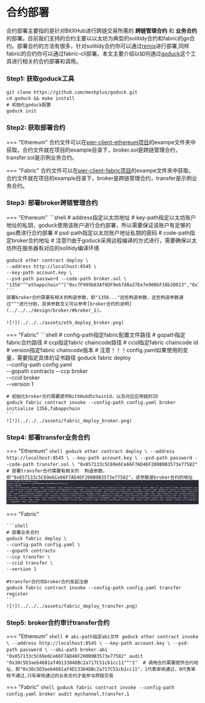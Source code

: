 # 合约部署
合约部署主要指的是针对BitXHub进行跨链交易所需的 **跨链管理合约** 和 **业务合约** 的部署。目前我们支持的合约主要以以太坊为典型的solitidy合约和fabric的go合约。部署合约的方法有很多，针对solitidy合约你可以通过[remix](http://remix.ethereum.org)进行部署,同样fabric的合约你可以通过fabric-cli部署。本文主要介绍以如何通过[goduck](../../../../goduck/)这个工具进行相关的合约部署和调用。


### Step1: 获取goduck工具

```shell
git clone https://github.com/meshplus/goduck.git 
cd goduck && make install
# 初始化goduck配置
goduck init
```
### Step2: 获取部署合约
=== "Ethereum"
    合约文件可以在[pier-client-ethereum项目](https://github.com/meshplus/pier-client-ethereum/blob/v2.0.0/example)的exampe文件夹中获取。合约文件就在项目的example目录下，broker.sol是跨链管理合约，transfer.sol是示例业务合约。

=== "Fabric"
    合约文件可以在[pier-client-fabric项目](https://github.com/meshplus/pier-client-fabric/blob/v2.0.0/example)的exampe文件夹中获取。合约文件就在项目的example目录下，broker是跨链管理合约，transfer是示例业务合约。

### Step3: 部署broker跨链管理合约

=== "Ethereum"
    ```shell
    # address指定以太坊地址
    # key-path指定以太坊账户地址的私钥，goduck使用该账户进行合约部署，所以需要保证该账户有足够的gas费进行合约部署
    # psd-path指定以太坊账户地址私钥的密码
    # code-path指定broker合约地址
    # 注意!!!由于goduck采用远程编译的方式进行，需要确保以太坊所在服务器有对应的solitidy编译环境

    goduck ether contract deploy \
    --address http://localhost:8545 \
    --key-path account.key \
    --psd-path password --code-path broker.sol \
    "1356"^"ethappchain"^["0xc7F999b83Af6DF9e67d0a37Ee7e900bF38b3D013","0x79a1215469FaB6f9c63c1816b45183AD3624bE34","0x97c8B516D19edBf575D72a172Af7F418BE498C37","0xc0Ff2e0b3189132D815b8eb325bE17285AC898f8"]^"3"^["0x20f7fac801c5fc3f7e20cfbadaa1cdb33d818fa3"]^"1"
    ```
    部署broker合约需要有相关的构造参数，即"1356..."这些构造参数，这些构造参数通过"^"进行分割，具体参数含义可以参考[broker合约的说明](../../../design/broker/#broker_1)。

    ![!](../../../assets/eth_deploy_broker.png)

=== "Fabric"
    ```shell
    # config-path指定fabric配置文件路径
    # gopath指定fabric合约路径
    # ccp指定fabric chaincode路径
    # ccid指定fabric chaincode id
    # version指定fabric chaincode版本
    # 注意！！！config.yaml如果使用的变量，需要指定具体的证书路径
    goduck fabric deploy \
    --config-path config.yaml \
    --gopath contracts
    --ccp broker \
    --ccid broker \
    --version 1

    # 初始化broker合约需要提供BitXHub的chainId，以及对应应用链的ID
    goduck fabric contract invoke --config-path config.yaml broker initialize 1356,fabappchain
    ```
    ![!](../../../assets/fabric_deploy_broker.png)

### Step4: 部署transfer业务合约

=== "Ethereum"
    ```shell
    goduck ether contract deploy \
    --address http://localhost:8545 \
    --key-path account.key \
    --psd-path password --code-path transfer.sol \
    "0x857133c5C69e6Ce66F7AD46F200B9B3573e77582"
    # 部署transfer合约需要有相关的  构造参数，即"0x857133c5C69e6Ce66F7AD46F200B9B3573e77582"，该参数是broker合约的地址
    ```
    ![!](../../../assets/eth_deploy_transfer.png)

=== "Fabric"

    ```shell
    # 部署业务合约
    goduck fabric deploy \
    --config-path config.yaml \
    --gopath contracts
    --ccp transfer \
    --ccid transfer \
    --version 1

    #transfer合约向broker合约发起注册
    goduck fabric contract invoke --config-path config.yaml transfer register
    ```
    ![!](../../../assets/fabric_deploy_transfer.png)

### Step5: broker合约审计transfer合约

=== "Ethereum"
    ```shell
    # abi-path指定abi文件
    goduck ether contract invoke \
    --address http://localhost:8545 \
    --key-path account.key \
    --psd-path password \
    --abi-path broker.abi
    "0x857133c5C69e6Ce66F7AD46F200B9B3573e77582" audit "0x30c5D3aeb4681af4D13384DBc2a717C51cb1cc11"^"1" 
    # 调用合约需要提供合约地址，即"0x30c5D3aeb4681af4D13384DBc2a717C51cb1cc11"，1代表审核通过，0代表审核不通过,只有审核通过的业务合约才能参与跨链交易
    ```

=== "Fabric"
    ```shell
    goduck fabric contract invoke --config-path config.yaml broker audit mychannel,transfer,1
    ```

    